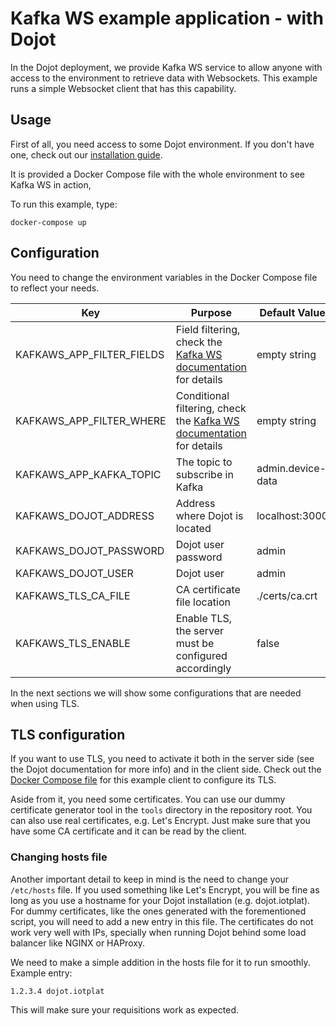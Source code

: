 # Kafka WS example application - with Dojot

In the Dojot deployment, we provide Kafka WS service to allow anyone with access to the environment
to retrieve data with Websockets. This example runs a simple Websocket client that has this
capability.

## Usage

First of all, you need access to some Dojot environment. If you don't have one, check out our
[installation guide](https://dojotdocs.readthedocs.io/en/latest/installation-guide.html).

It is provided a Docker Compose file with the whole environment to see Kafka WS in action,

To run this example, type:

```shell
docker-compose up
```

## Configuration

You need to change the environment variables in the Docker Compose file to reflect your needs.

| Key                       | Purpose                                                                                | Default Value     | Valid Values        |
| ------------------------- | -------------------------------------------------------------------------------------- | ----------------- | ------------------- |
| KAFKAWS_APP_FILTER_FIELDS | Field filtering, check the [Kafka WS documentation](../../README.md) for details       | empty string      | valid fields filter |
| KAFKAWS_APP_FILTER_WHERE  | Conditional filtering, check the [Kafka WS documentation](../../README.md) for details | empty string      | valid where filter  |
| KAFKAWS_APP_KAFKA_TOPIC   | The topic to subscribe in Kafka                                                        | admin.device-data | Kafka topic name    |
| KAFKAWS_DOJOT_ADDRESS     | Address where Dojot is located                                                         | localhost:3000    | IP/hostname:port    |
| KAFKAWS_DOJOT_PASSWORD    | Dojot user password                                                                    | admin             | password            |
| KAFKAWS_DOJOT_USER        | Dojot user                                                                             | admin             | username            |
| KAFKAWS_TLS_CA_FILE       | CA certificate file location                                                           | ./certs/ca.crt    | Path to a file      |
| KAFKAWS_TLS_ENABLE        | Enable TLS, the server must be configured accordingly                                  | false             | boolean             |

In the next sections we will show some configurations that are needed when using TLS.

## TLS configuration

If you want to use TLS, you need to activate it both in the server side (see the Dojot documentation
for more info) and in the client side. Check out the [Docker Compose file](./docker-compose.yml) for
this example client to configure its TLS.

Aside from it, you need some certificates. You can use our dummy certificate generator tool in the
`tools` directory in the repository root. You can also use real certificates, e.g. Let's Encrypt.
Just make sure that you have some CA certificate and it can be read by the client.

### Changing hosts file

Another important detail to keep in mind is the need to change your `/etc/hosts` file. If you used
something like Let's Encrypt, you will be fine as long as you use a hostname for your Dojot
installation (e.g. dojot.iotplat). For dummy certificates, like the ones generated with the
forementioned script, you will need to add a new entry in this file. The certificates do not work
very well with IPs, specially when running Dojot behind some load balancer like NGINX or HAProxy.

We need to make a simple addition in the hosts file for it to run smoothly. Example entry:
```
1.2.3.4 dojot.iotplat
```

This will make sure your requisitions work as expected.
